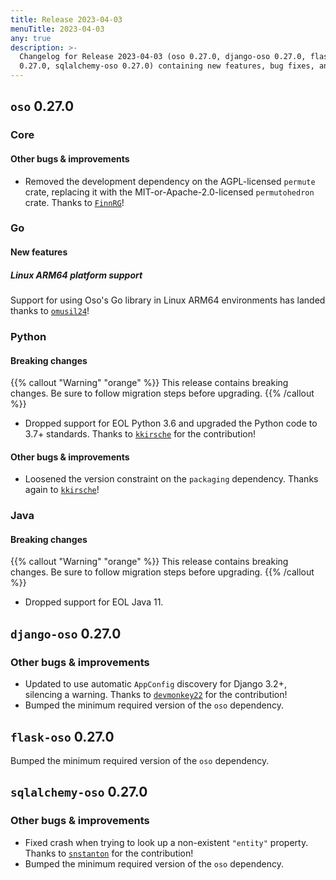 ```yaml
---
title: Release 2023-04-03
menuTitle: 2023-04-03
any: true
description: >-
  Changelog for Release 2023-04-03 (oso 0.27.0, django-oso 0.27.0, flask-oso
  0.27.0, sqlalchemy-oso 0.27.0) containing new features, bug fixes, and more.
---
```


## `oso` 0.27.0

### Core

#### Other bugs & improvements

- Removed the development dependency on the AGPL-licensed `permute` crate,
  replacing it with the MIT-or-Apache-2.0-licensed `permutohedron` crate.
  Thanks to [`FinnRG`](https://github.com/FinnRG)!

### Go

#### New features

##### Linux ARM64 platform support

Support for using Oso's Go library in Linux ARM64 environments has landed
thanks to [`omusil24`](https://github.com/omusil24)!

### Python

#### Breaking changes

{{% callout "Warning" "orange" %}}
  This release contains breaking changes. Be sure to follow migration steps
  before upgrading.
{{% /callout %}}

- Dropped support for EOL Python 3.6 and upgraded the Python code to 3.7+
  standards. Thanks to [`kkirsche`](https://github.com/kkirsche) for the
  contribution!

#### Other bugs & improvements

- Loosened the version constraint on the `packaging` dependency. Thanks again
  to [`kkirsche`](https://github.com/kkirsche)!

### Java

#### Breaking changes

{{% callout "Warning" "orange" %}}
  This release contains breaking changes. Be sure to follow migration steps
  before upgrading.
{{% /callout %}}

- Dropped support for EOL Java 11.

## `django-oso` 0.27.0

### Other bugs & improvements

- Updated to use automatic `AppConfig` discovery for Django 3.2+, silencing a
  warning. Thanks to [`devmonkey22`](https://github.com/devmonkey22) for the
  contribution!
- Bumped the minimum required version of the `oso` dependency.

## `flask-oso` 0.27.0

Bumped the minimum required version of the `oso` dependency.

## `sqlalchemy-oso` 0.27.0

### Other bugs & improvements

- Fixed crash when trying to look up a non-existent `"entity"` property. Thanks
  to [`snstanton`](https://github.com/snstanton) for the contribution!
- Bumped the minimum required version of the `oso` dependency.
